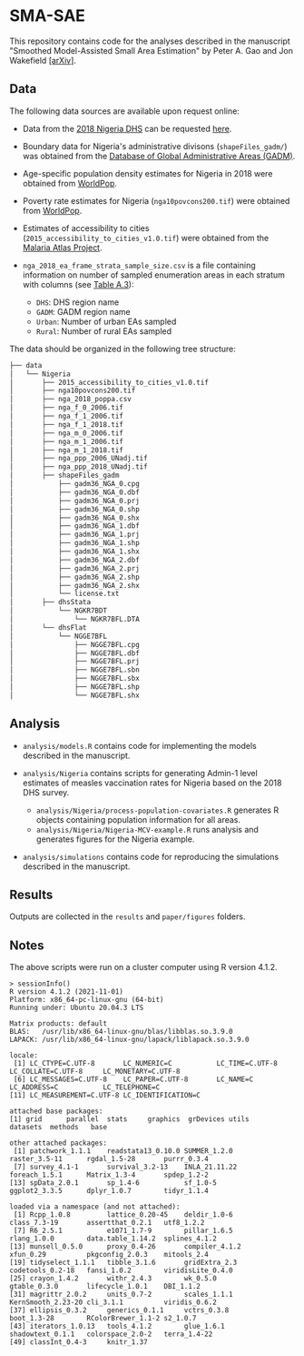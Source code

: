 # SMA-SAE

This repository contains code for the analyses described in the manuscript "Smoothed Model-Assisted Small Area Estimation" by Peter A. Gao and Jon Wakefield [[arXiv]](https://arxiv.org/abs/2201.08775).

## Data

The following data sources are available upon request online:

* Data from the [2018 Nigeria DHS](https://dhsprogram.com/publications/publication-fr359-dhs-final-reports.cfm) can be requested 
[here](https://dhsprogram.com/data/dataset/Nigeria_Standard-DHS_2018.cfm).

* Boundary data for Nigeria's administrative divisons (`shapeFiles_gadm/`) was obtained from the [Database of Global Administrative Areas (GADM)](https://gadm.org/maps/NGA.html).

* Age-specific population density estimates for Nigeria in 2018 were obtained from [WorldPop](https://hub.worldpop.org/geodata/summary?id=16385).

* Poverty rate estimates for Nigeria (`nga10povcons200.tif`) were obtained from [WorldPop](https://hub.worldpop.org/doi/10.5258/SOTON/WP00200).

* Estimates of accessibility to cities (`2015_accessibility_to_cities_v1.0.tif`) were obtained from the [Malaria Atlas Project](https://malariaatlas.org/research-project/accessibility-to-cities/).

* `nga_2018_ea_frame_strata_sample_size.csv` is a file containing information on number of sampled enumeration areas in each stratum with columns (see [Table A.3](https://dhsprogram.com/pubs/pdf/FR359/FR359.pdf)):
  - `DHS`: DHS  region name
  - `GADM`: GADM region name
  - `Urban`: Number of urban EAs sampled
  - `Rural`: Number of rural EAs sampled

The data should be organized in the following tree structure:

```bash
├── data
│   └── Nigeria
│       ├── 2015_accessibility_to_cities_v1.0.tif
│       ├── nga10povcons200.tif
│       ├── nga_2018_poppa.csv
│       ├── nga_f_0_2006.tif
│       ├── nga_f_1_2006.tif
│       ├── nga_f_1_2018.tif
│       ├── nga_m_0_2006.tif
│       ├── nga_m_1_2006.tif
│       ├── nga_m_1_2018.tif
│       ├── nga_ppp_2006_UNadj.tif
│       ├── nga_ppp_2018_UNadj.tif
│       ├── shapeFiles_gadm
│           ├── gadm36_NGA_0.cpg
│           ├── gadm36_NGA_0.dbf
│           ├── gadm36_NGA_0.prj
│           ├── gadm36_NGA_0.shp
│           ├── gadm36_NGA_0.shx
│           ├── gadm36_NGA_1.dbf
│           ├── gadm36_NGA_1.prj
│           ├── gadm36_NGA_1.shp
│           ├── gadm36_NGA_1.shx
│           ├── gadm36_NGA_2.dbf
│           ├── gadm36_NGA_2.prj
│           ├── gadm36_NGA_2.shp
│           ├── gadm36_NGA_2.shx
│           └── license.txt
│       ├── dhsStata
│           └── NGKR7BDT
│               └── NGKR7BFL.DTA
│       └── dhsFlat
│           └── NGGE7BFL
│               ├── NGGE7BFL.cpg
│               ├── NGGE7BFL.dbf
│               ├── NGGE7BFL.prj
│               ├── NGGE7BFL.sbn
│               ├── NGGE7BFL.sbx
│               ├── NGGE7BFL.shp
│               └── NGGE7BFL.shx
```

## Analysis

* `analysis/models.R` contains code for implementing the models described in the
manuscript.

* `analysis/Nigeria` contains scripts for generating Admin-1 level estimates of 
measles vaccination rates for Nigeria based on the 2018 DHS survey.

  - `analysis/Nigeria/process-population-covariates.R` generates R objects containing population information for all areas.
  - `analysis/Nigeria/Nigeria-MCV-example.R` runs analysis and generates figures for the Nigeria example.

* `analysis/simulations` contains code for reproducing the simulations described 
in the manuscript.

## Results

Outputs are collected in the `results` and `paper/figures` folders.

## Notes

The above scripts were run on a cluster computer using R version 4.1.2.

```
> sessionInfo()
R version 4.1.2 (2021-11-01)
Platform: x86_64-pc-linux-gnu (64-bit)
Running under: Ubuntu 20.04.3 LTS

Matrix products: default
BLAS:   /usr/lib/x86_64-linux-gnu/blas/libblas.so.3.9.0
LAPACK: /usr/lib/x86_64-linux-gnu/lapack/liblapack.so.3.9.0

locale:
 [1] LC_CTYPE=C.UTF-8       LC_NUMERIC=C           LC_TIME=C.UTF-8        LC_COLLATE=C.UTF-8     LC_MONETARY=C.UTF-8   
 [6] LC_MESSAGES=C.UTF-8    LC_PAPER=C.UTF-8       LC_NAME=C              LC_ADDRESS=C           LC_TELEPHONE=C        
[11] LC_MEASUREMENT=C.UTF-8 LC_IDENTIFICATION=C   

attached base packages:
[1] grid      parallel  stats     graphics  grDevices utils     datasets  methods   base     

other attached packages:
 [1] patchwork_1.1.1    readstata13_0.10.0 SUMMER_1.2.0       raster_3.5-11      rgdal_1.5-28       purrr_0.3.4       
 [7] survey_4.1-1       survival_3.2-13    INLA_21.11.22      foreach_1.5.1      Matrix_1.3-4       spdep_1.2-2       
[13] spData_2.0.1       sp_1.4-6           sf_1.0-5           ggplot2_3.3.5      dplyr_1.0.7        tidyr_1.1.4       

loaded via a namespace (and not attached):
 [1] Rcpp_1.0.8         lattice_0.20-45    deldir_1.0-6       class_7.3-19       assertthat_0.2.1   utf8_1.2.2        
 [7] R6_2.5.1           e1071_1.7-9        pillar_1.6.5       rlang_1.0.0        data.table_1.14.2  splines_4.1.2     
[13] munsell_0.5.0      proxy_0.4-26       compiler_4.1.2     xfun_0.29          pkgconfig_2.0.3    mitools_2.4       
[19] tidyselect_1.1.1   tibble_3.1.6       gridExtra_2.3      codetools_0.2-18   fansi_1.0.2        viridisLite_0.4.0 
[25] crayon_1.4.2       withr_2.4.3        wk_0.5.0           gtable_0.3.0       lifecycle_1.0.1    DBI_1.1.2         
[31] magrittr_2.0.2     units_0.7-2        scales_1.1.1       KernSmooth_2.23-20 cli_3.1.1          viridis_0.6.2     
[37] ellipsis_0.3.2     generics_0.1.1     vctrs_0.3.8        boot_1.3-28        RColorBrewer_1.1-2 s2_1.0.7          
[43] iterators_1.0.13   tools_4.1.2        glue_1.6.1         shadowtext_0.1.1   colorspace_2.0-2   terra_1.4-22      
[49] classInt_0.4-3     knitr_1.37 

```
